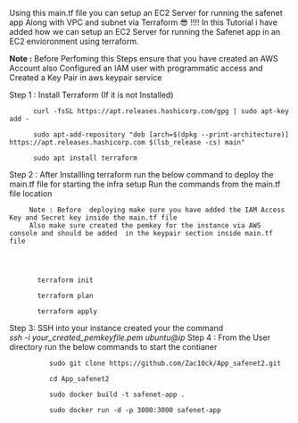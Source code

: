 Using this main.tf file you can setup an EC2 Server for running the safenet app  Along with VPC and subnet via Terraform  :sunglasses: !!!! 
In this Tutorial i have  added how  we can setup an EC2 Server for running the Safenet app in  an EC2 envioronment using  terraform.

**Note :** Before Perfoming this Steps ensure that you have created an AWS Account also Configured an IAM user with programmatic access and Created a Key Pair in aws keypair service


Step 1 : Install Terraform (If it is not Installed)

          curl -fsSL https://apt.releases.hashicorp.com/gpg | sudo apt-key add -

          sudo apt-add-repository "deb [arch=$(dpkg --print-architecture)] https://apt.releases.hashicorp.com $(lsb_release -cs) main"

          sudo apt install terraform

Step 2 : After Installling terraform run the below command to deploy the main.tf file for starting  the infra setup 
         Run the commands from the main.tf file location
         
         Note : Before  deploying make sure you have added the IAM Access Key and Secret key inside the main.tf file 
         Also make sure created the pemkey for the instance via AWS console and should be added  in the keypair section inside main.tf file
         
         
          
        
           terraform init
           
           terraform plan
           
           terraform apply

Step 3: SSH into your instance created your the command  <br>
              <i> ssh -i your_created_pemkeyfile.pem ubuntu@ip </i>
Step 4 :   From the User directory run the below commands to start the contianer
              
              sudo git clone https://github.com/Zac10ck/App_safenet2.git 
              
              cd App_safenet2 
              
              sudo docker build -t safenet-app .  
              
              sudo docker run -d -p 3000:3000 safenet-app
